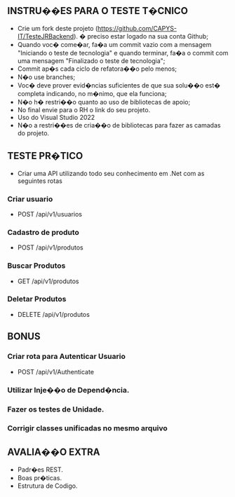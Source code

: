 ## INSTRU��ES PARA O TESTE T�CNICO

- Crie um fork deste projeto (https://github.com/CAPYS-IT/TesteJRBackend).
  � preciso estar logado na sua conta Github;
- Quando voc� come�ar, fa�a um commit vazio com a mensagem "Iniciando o teste de tecnologia" e quando terminar, fa�a o commit com uma mensagem "Finalizado o teste de tecnologia";
- Commit ap�s cada ciclo de refatora��o pelo menos;
- N�o use branches;
- Voc� deve prover evid�ncias suficientes de que sua solu��o est� completa indicando, no m�nimo, que ela funciona;
- N�o h� restri��o quanto ao uso de bibliotecas de apoio;
- No final envie para o RH o link do seu projeto.
- Uso do Visual Studio 2022
- N�o a restri��es de cria��o de bibliotecas para fazer as camadas do projeto.

## TESTE PR�TICO

 - Criar uma API utilizando todo seu conhecimento em .Net com as seguintes rotas

### Criar usuario
 - POST /api/v1/usuarios

### Cadastro de produto
 - POST /api/v1/produtos

### Buscar Produtos
 - GET /api/v1/produtos

### Deletar Produtos
 - DELETE /api/v1/produtos


## BONUS

### Criar rota para Autenticar Usuario
 - POST /api/v1/Authenticate
### Utilizar Inje��o de Depend�ncia.
### Fazer os testes de Unidade.
### Corrigir classes unificadas no mesmo arquivo

## AVALIA��O EXTRA

- Padr�es REST.
- Boas pr�ticas.
- Estrutura de Codigo.
